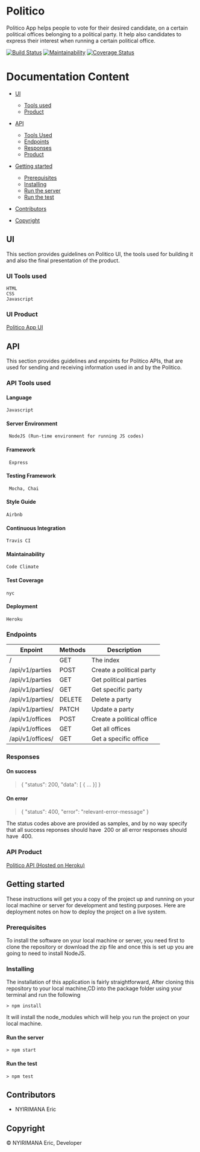 # Politico

Politico App helps people to vote for their desired candidate, on a certain political offices belonging to a political party. It help also candidates to express their interest when running a certain political office.

[![Build Status](https://travis-ci.org/ericnyirimana/politico_db.svg?branch=develop)](https://travis-ci.org/ericnyirimana/politico_db) [![Maintainability](https://api.codeclimate.com/v1/badges/e33a6e577d555bb1a9c2/maintainability)](https://codeclimate.com/github/ericnyirimana/politico_db/maintainability) [![Coverage Status](https://coveralls.io/repos/github/ericnyirimana/politico_db/badge.svg?branch=ch-implement-test-164102899)](https://coveralls.io/github/ericnyirimana/politico_db?branch=ch-implement-test-164102899)


# Documentation Content

* [UI](#ui)
    * [Tools used](#ui-tools-used)
    * [Product](#ui-product)

* [API](#api)
    * [Tools Used](#api-tools-used)
    * [Endpoints](#endpoints)
    * [Responses](#responses)
    * [Product](#api-product)
* [Getting started](#getting-started)
    * [Prerequisites](#prerequisites)
    * [Installing](#installing)
    * [Run the server](#run-the-server)
    * [Run the test](#run-the-test)

* [Contributors](#contributors)
* [Copyright](#copyright)

## UI

This section provides guidelines on Politico UI, the tools used for building it and also the final presentation of the product.


### UI Tools used

    HTML
    CSS
    Javascript

### UI Product
[Politico App UI](https://ericnyirimana.github.io/politico/)


## API

This section provides guidelines and enpoints for Politico APIs, that are used for sending and receiving information used in and by the Politico.


### API Tools used

#### Language

```
Javascript
```

#### Server Environment

```
 NodeJS (Run-time environment for running JS codes)
 ```

#### Framework

```
 Express
 ```

#### Testing Framework

```
 Mocha, Chai
 ```

#### Style Guide

```
Airbnb
```

#### Continuous Integration

```
Travis CI
```

#### Maintainability

```
Code Climate
```

#### Test Coverage

```
nyc
```

#### Deployment

```
Heroku
```

### Endpoints

| Enpoint | Methods  | Description  |
| ------- | --- | --- |
| / | GET | The index |
| /api/v1/parties | POST | Create a political party |
| /api/v1/parties | GET | Get political parties |
| /api/v1/parties/<party-id> | GET | Get specific party |
| /api/v1/parties/<party-id> | DELETE | Delete a party |
| /api/v1/parties/<party-id> | PATCH | Update a party |
| /api/v1/offices | POST | Create a political office |
| /api/v1/offices | GET | Get all offices |
| /api/v1/offices/<office-id> | GET | Get a specific office |

### Responses

#### On success

>{ "status": 200, "data": [ { ... }] }
​
#### On error

>{ "status": 400, "error": "relevant-error-message" }
​

The status codes above are provided as samples, and by no way specify that all success
reponses should have ​ 200​​ or all error responses should have ​ 400.

### API Product

[Politico API (Hosted on Heroku)](https://eric-politico.herokuapp.com)

## Getting started

These instructions will get you a copy of the project up and running on your local machine or server for development and testing purposes. Here are deployment notes on how to deploy the project on a live system.


### Prerequisites

To install the software on your local machine or server, you need first to clone the repository or download the zip file and once this is set up you are going to need to install NodeJS.


### Installing

The installation of this application is fairly straightforward, After cloning this repository to your local machine,CD into the package folder using your terminal and run the following

```
> npm install
```

It will install the node_modules which will help you run the project on your local machine.

#### Run the server

```
> npm start
```

#### Run the test

```
> npm test
```

## Contributors

- NYIRIMANA Eric


## Copyright

&copy; NYIRIMANA Eric, Developer
